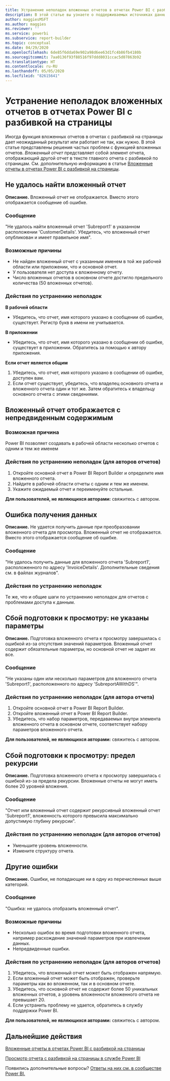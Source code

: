 ```yaml
---
title: Устранение неполадок вложенных отчетов в отчетах Power BI с разбивкой на страницы
description: В этой статье вы узнаете о поддерживаемых источниках данных для отчетов с разбивкой на страницы в службе Power BI и о подключении к источникам данных базы данных SQL Azure.
author: maggiesMSFT
ms.author: maggies
ms.reviewer: ''
ms.service: powerbi
ms.subservice: report-builder
ms.topic: conceptual
ms.date: 04/29/2020
ms.openlocfilehash: 6de85f6dda69e902a98d6ee63d1fc4b86fb4180b
ms.sourcegitcommit: 7aa0136f93f88516f97ddd8031ccac5d07863b92
ms.translationtype: HT
ms.contentlocale: ru-RU
ms.lasthandoff: 05/05/2020
ms.locfileid: "82615641"
---
```

# <a name="troubleshoot-subreports-in-power-bi-paginated-reports"></a>Устранение неполадок вложенных отчетов в отчетах Power BI с разбивкой на страницы

Иногда функция вложенных отчетов в отчетах с разбивкой на страницы дает неожиданный результат или работает не так, как нужно. В этой статье представлены решения частых проблем с функцией вложенных отчетов. *Вложенный отчет* представляет собой элемент отчета, отображающий другой отчет в тексте главного отчета с разбивкой по страницам. См. дополнительную информацию в статье [Вложенные отчеты в отчетах Power BI с разбивкой на страницы](subreports.md).

## <a name="subreport-couldnt-be-found"></a>Не удалось найти вложенный отчет

**Описание.** Вложенный отчет не отображается. Вместо этого отображается сообщение об ошибке.

### <a name="message"></a>Сообщение

"Не удалось найти вложенный отчет 'Subreport1' в указанном расположении 'CustomerDetails'. Убедитесь, что вложенный отчет опубликован и имеет правильное имя".

### <a name="possible-reasons"></a>Возможные причины

- Не найден вложенный отчет с указанным именем в той же рабочей области или приложении, что и основной отчет.
- У пользователя нет доступа к вложенному отчету.
- Число вложенных отчетов в основном отчете достигло предельного количества (50 вложенных отчетов).

### <a name="troubleshooting-steps"></a>Действия по устранению неполадок

**В рабочей области**

- Убедитесь, что отчет, имя которого указано в сообщении об ошибке, существует. Регистр букв в имени не учитывается.

**В приложении**

- Убедитесь, что отчет, имя которого указано в сообщении об ошибке, существует в приложении. Обратитесь за помощью к автору приложения.

**Если отчет является общим**

1. Убедитесь, что отчет, имя которого указано в сообщении об ошибке, доступен вам.
2. Если отчет существует, убедитесь, что владелец основного отчета и вложенного отчета один и тот же. Затем обратитесь к владельцу основного отчета с этими сведениями.

## <a name="subreport-renders-with-unexpected-content"></a>Вложенный отчет отображается с непредвиденным содержимым

### <a name="possible-reason"></a>Возможная причина

Power BI позволяет создавать в рабочей области несколько отчетов с одним и тем же именем

### <a name="troubleshooting-steps-for-report-authors"></a>Действия по устранению неполадок (для авторов отчетов)

1. Откройте основной отчет в Power BI Report Builder и определите имя вложенного отчета.
2. Найдите в рабочей области отчеты с одним и тем же именем.
3. Укажите ожидаемый отчет и переименуйте остальные.

**Для пользователей, не являющихся авторами:** свяжитесь с автором.

## <a name="data-retrieval-fails"></a>Ошибка получения данных

**Описание.** Не удается получить данные при преобразовании вложенного отчета для просмотра. Вложенный отчет не отображается. Вместо этого отображается сообщение об ошибке.

### <a name="message"></a>Сообщение

"Не удалось получить данные для вложенного отчета 'Subreport1', расположенного по адресу 'InvoiceDetails'. Дополнительные сведения см. в файлах журналов".

### <a name="troubleshooting-steps"></a>Действия по устранению неполадок

Те же, что и общие шаги по устранению неполадок для отчетов с проблемами доступа к данным.

## <a name="rendering-fails-unspecified-parameters"></a>Сбой подготовки к просмотру: не указаны параметры

**Описание.** Подготовка вложенного отчета к просмотру завершилась с ошибкой из-за отсутствия значений параметров. Вложенный отчет содержит обязательные параметры, но основной отчет не задает их все.

### <a name="message"></a>Сообщение 
"Не указаны один или несколько параметров для вложенного отчета 'Subreport1', расположенного по адресу 'SubreportAWithDS'".

### <a name="troubleshooting-steps-for-the-report-author"></a>Действия по устранению неполадок (для автора отчета)

1. Откройте основной отчет в Power BI Report Builder.
2. Откройте вложенный отчет в Power BI Report Builder.
3. Убедитесь, что набор параметров, передаваемых внутри элемента вложенного отчета в основном отчете, соответствует набору параметров вложенного отчета.

**Для пользователей, не являющихся авторами:** свяжитесь с автором.

## <a name="rendering-fails-recursion-limit"></a>Сбой подготовки к просмотру: предел рекурсии

**Описание.** Подготовка вложенного отчета к просмотру завершилась с ошибкой из-за предела рекурсии. Вложенные отчеты не могут иметь более 20 уровней вложения.

### <a name="message"></a>Сообщение

"Отчет или вложенный отчет содержит рекурсивный вложенный отчет 'Subreport1', вложенность которого превысила максимально допустимую глубину рекурсии".

### <a name="troubleshooting-steps-for-report-authors"></a>Действия по устранению неполадок (для авторов отчетов)

- Уменьшите уровень вложенности.
- Измените структуру отчета.

## <a name="other-errors"></a>Другие ошибки

**Описание.** Ошибки, не попадающие ни в одну из перечисленных выше категорий.

### <a name="message"></a>Сообщение

"Ошибка: не удалось отобразить вложенный отчет".

### <a name="possible-reasons"></a>Возможные причины

- Несколько ошибок во время подготовки вложенного отчета, например расхождение значений параметров при извлечении данных.
- Непредвиденные ошибки.

### <a name="troubleshooting-steps-for-report-authors"></a>Действия по устранению неполадок (для авторов отчетов)

1. Убедитесь, что вложенный отчет может быть отображен напрямую.
2. Если вложенный отчет может быть отображен, проверьте параметры как во вложенном, так и в основном отчете.
3. Убедитесь, что основной отчет не содержит более 50 уникальных вложенных отчетов, а уровень вложенности вложенного отчета не превышает 20.
4. Если устранить проблему не удается, обратитесь в службу поддержки Power BI.

**Для пользователей, не являющихся авторами:** свяжитесь с автором.

## <a name="next-steps"></a>Дальнейшие действия

[Вложенные отчеты в отчетах Power BI с разбивкой на страницы](subreports.md)

[Просмотр отчета с разбивкой на страницы в службе Power BI](../consumer/paginated-reports-view-power-bi-service.md)

Появились дополнительные вопросы? [Ответы на них см. в сообществе Power BI.](https://community.powerbi.com/)
